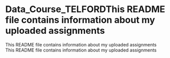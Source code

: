 # Data_Course_TELFORDThis README file contains information about my uploaded assignments
This README file contains information about my uploaded assignments
This README file contains information about my uploaded assignments
